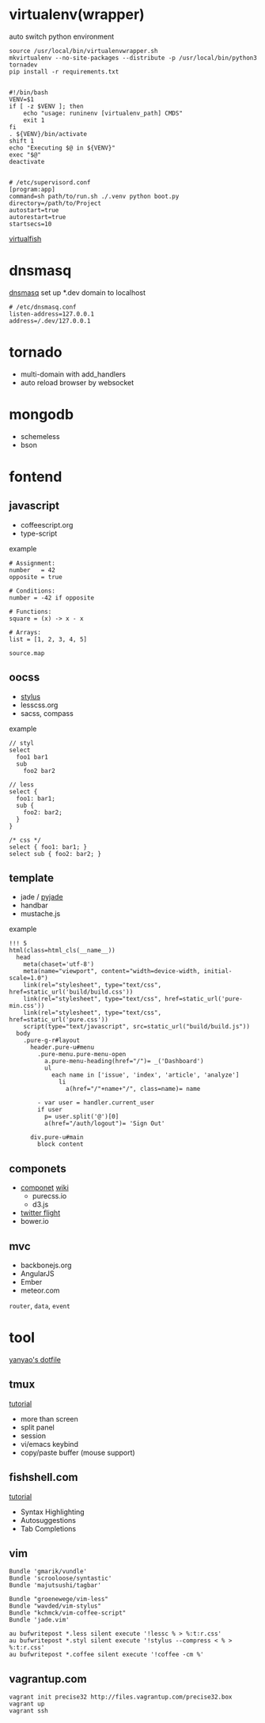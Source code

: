virtualenv(wrapper)
===
auto switch python environment

    source /usr/local/bin/virtualenvwrapper.sh
    mkvirtualenv --no-site-packages --distribute -p /usr/local/bin/python3 tornadev
    pip install -r requirements.txt


    #!/bin/bash
    VENV=$1
    if [ -z $VENV ]; then
        echo "usage: runinenv [virtualenv_path] CMDS"
        exit 1
    fi
    . ${VENV}/bin/activate
    shift 1
    echo "Executing $@ in ${VENV}"
    exec "$@"
    deactivate


    # /etc/supervisord.conf
    [program:app]
    command=sh path/to/run.sh ./.venv python boot.py
    directory=/path/to/Project
    autostart=true
    autorestart=true
    startsecs=10


[virtualfish](https://github.com/adambrenecki/virtualfish)


dnsmasq
===
[dnsmasq][] set up *.dev domain to localhost

    # /etc/dnsmasq.conf
    listen-address=127.0.0.1
    address=/.dev/127.0.0.1


tornado
===

- multi-domain with add_handlers
- auto reload browser by websocket


mongodb
===

- schemeless
- bson


fontend
===

## javascript
  - coffeescript.org
  - type-script

example

    # Assignment:
    number   = 42
    opposite = true

    # Conditions:
    number = -42 if opposite

    # Functions:
    square = (x) -> x - x

    # Arrays:
    list = [1, 2, 3, 4, 5]

`source.map`


## oocss    
- [stylus][]
- lesscss.org
- sacss, compass

[stylus]: http://learnboost.github.io/stylus/

example

    // styl
    select
      foo1 bar1
      sub
        foo2 bar2

    // less
    select {
      foo1: bar1;
      sub {
        foo2: bar2;
      }
    }
    
    /* css */
    select { foo1: bar1; }
    select sub { foo2: bar2; }

## template

- jade / [pyjade][]
- handbar
- mustache.js

example

    !!! 5
    html(class=html_cls(__name__))
      head
        meta(chaset='utf-8')
        meta(name="viewport", content="width=device-width, initial-scale=1.0")
        link(rel="stylesheet", type="text/css", href=static_url('build/build.css'))
        link(rel="stylesheet", type="text/css", href=static_url('pure-min.css'))
        link(rel="stylesheet", type="text/css", href=static_url('pure.css'))
        script(type="text/javascript", src=static_url("build/build.js"))
      body
        .pure-g-r#layout
          header.pure-u#menu
            .pure-menu.pure-menu-open
              a.pure-menu-heading(href="/")= _('Dashboard')
              ul
                each name in ['issue', 'index', 'article', 'analyze']
                  li
                    a(href="/"+name+"/", class=name)= name

            - var user = handler.current_user
            if user
              p= user.split('@')[0]
              a(href="/auth/logout")= 'Sign Out'

          div.pure-u#main
            block content


## componets

- [componet][] [wiki][componet wiki]
  - purecss.io
  - d3.js
- [twitter flight][flight]
- bower.io


##  mvc

- backbonejs.org
- AngularJS
- Ember
- meteor.com

`router`, `data`, `event`


tool
===
[yanyao's dotfile][dotfile]

## tmux
[tutorial][tmux]

- more than screen
- split panel
- session
- vi/emacs keybind
- copy/paste buffer (mouse support)


## fishshell.com
[tutorial][fishshell]

- Syntax Highlighting
- Autosuggestions
- Tab Completions


## vim

    Bundle 'gmarik/vundle'
    Bundle 'scrooloose/syntastic'
    Bundle 'majutsushi/tagbar'

    Bundle "groenewege/vim-less"
    Bundle "wavded/vim-stylus"
    Bundle "kchmck/vim-coffee-script"
    Bundle 'jade.vim'

    au bufwritepost *.less silent execute '!lessc % > %:t:r.css'
    au bufwritepost *.styl silent execute '!stylus --compress < % > %:t:r.css'
    au bufwritepost *.coffee silent execute '!coffee -cm %'


## vagrantup.com

    vagrant init precise32 http://files.vagrantup.com/precise32.box
    vagrant up
    vagrant ssh


[dnsmasq]: http://blog.evan.pro/how-to-set-up-dynamic-virtual-hosts-for-web-development
[tmux]: http://linuxtoy.org/archives/from-screen-to-tmux.html
[fishshell]: http://fishshell.com/tutorial.html
[componet]: http://component.io
[componet wiki]: https://github.com/component/component/wiki/Components
[flight]: http://twitter.github.io/flight
[pyjade]: https://github.com/SyrusAkbary/pyjade
[dotfile]: https://github.com/yanyaoer/dotfile
